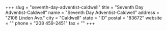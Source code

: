 +++
slug = "seventh-day-adventist-caldwell"
title = "Seventh Day Adventist-Caldwell"
name = "Seventh Day Adventist-Caldwell"
address = "2106 Linden Ave."
city = "Caldwell"
state = "ID"
postal = "83672"
website = ""
phone = "208 459-2451"
fax = ""
+++
